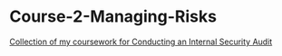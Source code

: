# Course-2-Managing-Risks

[Collection of my coursework for Conducting an Internal Security Audit](https://drive.google.com/drive/folders/1bXVx35o4DLZ2t54WTxhtbx1kwSt4y3GT?usp=drive_link)

